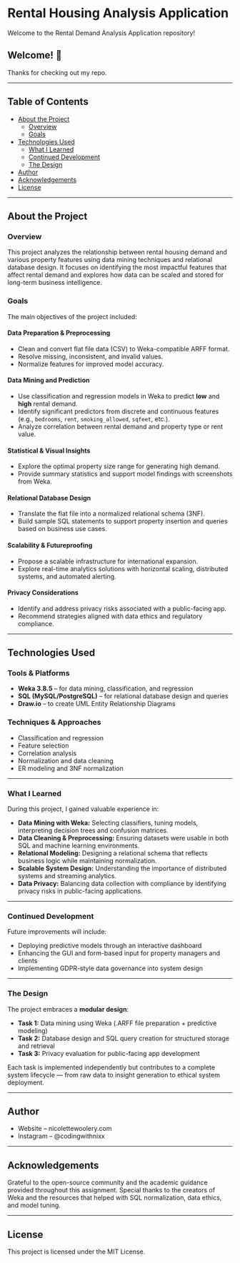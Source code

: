 # Rental Housing Analysis Application

Welcome to the Rental Demand Analysis Application repository!

## Welcome! 👋  
Thanks for checking out my repo.

---

## Table of Contents

- [About the Project](#about-the-project)
  - [Overview](#overview)
  - [Goals](#goals)
- [Technologies Used](#technologies-used)
  - [What I Learned](#what-i-learned)
  - [Continued Development](#continued-development)
  - [The Design](#the-design)
- [Author](#author)
- [Acknowledgements](#acknowledgements)
- [License](#license)

---

## About the Project

### Overview

This project analyzes the relationship between rental housing demand and various property features using data mining techniques and relational database design. It focuses on identifying the most impactful features that affect rental demand and explores how data can be scaled and stored for long-term business intelligence.

### Goals

The main objectives of the project included:

#### Data Preparation & Preprocessing
- Clean and convert flat file data (CSV) to Weka-compatible ARFF format.
- Resolve missing, inconsistent, and invalid values.
- Normalize features for improved model accuracy.

#### Data Mining and Prediction
- Use classification and regression models in Weka to predict **low** and **high** rental demand.
- Identify significant predictors from discrete and continuous features (e.g., `bedrooms`, `rent`, `smoking_allowed`, `sqfeet`, etc.).
- Analyze correlation between rental demand and property type or rent value.

#### Statistical & Visual Insights
- Explore the optimal property size range for generating high demand.
- Provide summary statistics and support model findings with screenshots from Weka.

#### Relational Database Design
- Translate the flat file into a normalized relational schema (3NF).
- Build sample SQL statements to support property insertion and queries based on business use cases.

#### Scalability & Futureproofing
- Propose a scalable infrastructure for international expansion.
- Explore real-time analytics solutions with horizontal scaling, distributed systems, and automated alerting.

#### Privacy Considerations
- Identify and address privacy risks associated with a public-facing app.
- Recommend strategies aligned with data ethics and regulatory compliance.

---

##  Technologies Used

### Tools & Platforms
- **Weka 3.8.5** – for data mining, classification, and regression
- **SQL (MySQL/PostgreSQL)** – for relational database design and queries
- **Draw.io** – to create UML Entity Relationship Diagrams

### Techniques & Approaches
- Classification and regression
- Feature selection
- Correlation analysis
- Normalization and data cleaning
- ER modeling and 3NF normalization

---

###  What I Learned

During this project, I gained valuable experience in:

- **Data Mining with Weka:** Selecting classifiers, tuning models, interpreting decision trees and confusion matrices.
- **Data Cleaning & Preprocessing:** Ensuring datasets were usable in both SQL and machine learning environments.
- **Relational Modeling:** Designing a relational schema that reflects business logic while maintaining normalization.
- **Scalable System Design:** Understanding the importance of distributed systems and streaming analytics.
- **Data Privacy:** Balancing data collection with compliance by identifying privacy risks in public-facing applications.

---

### Continued Development

Future improvements will include:

- Deploying predictive models through an interactive dashboard
- Enhancing the GUI and form-based input for property managers and clients
- Implementing GDPR-style data governance into system design

---

### The Design

The project embraces a **modular design**:

- **Task 1:** Data mining using Weka (.ARFF file preparation + predictive modeling)
- **Task 2:** Database design and SQL query creation for structured storage and retrieval
- **Task 3:** Privacy evaluation for public-facing app development

Each task is implemented independently but contributes to a complete system lifecycle — from raw data to insight generation to ethical system deployment.

---

##  Author

- Website – nicolettewoolery.com
- Instagram – @codingwithnixx

---

## Acknowledgements

Grateful to the open-source community and the academic guidance provided throughout this assignment. Special thanks to the creators of Weka and the resources that helped with SQL normalization, data ethics, and model tuning.

---

## License

This project is licensed under the MIT License.
